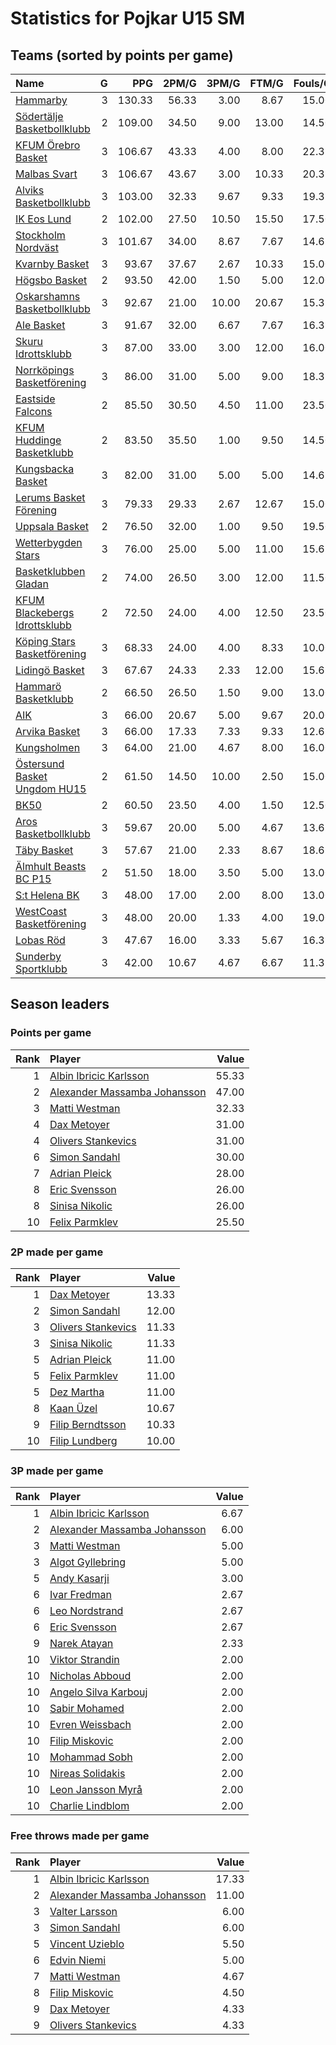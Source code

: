 # Statistics for Pojkar U15 SM

## Teams (sorted by points per game)

| Name | G | PPG | 2PM/G | 3PM/G | FTM/G | Fouls/G |
|:-----|--:|----:|------:|------:|------:|--------:|
| [Hammarby](pojkar_u15_sm_team_1.md) | 3 | 130.33 | 56.33 | 3.00 | 8.67 | 15.00 |
| [Södertälje Basketbollklubb](pojkar_u15_sm_team_2.md) | 2 | 109.00 | 34.50 | 9.00 | 13.00 | 14.50 |
| [KFUM Örebro Basket](pojkar_u15_sm_team_3.md) | 3 | 106.67 | 43.33 | 4.00 | 8.00 | 22.33 |
| [Malbas Svart](pojkar_u15_sm_team_4.md) | 3 | 106.67 | 43.67 | 3.00 | 10.33 | 20.33 |
| [Alviks Basketbollklubb](pojkar_u15_sm_team_5.md) | 3 | 103.00 | 32.33 | 9.67 | 9.33 | 19.33 |
| [IK Eos Lund](pojkar_u15_sm_team_6.md) | 2 | 102.00 | 27.50 | 10.50 | 15.50 | 17.50 |
| [Stockholm Nordväst](pojkar_u15_sm_team_7.md) | 3 | 101.67 | 34.00 | 8.67 | 7.67 | 14.67 |
| [Kvarnby Basket](pojkar_u15_sm_team_8.md) | 3 | 93.67 | 37.67 | 2.67 | 10.33 | 15.00 |
| [Högsbo Basket](pojkar_u15_sm_team_9.md) | 2 | 93.50 | 42.00 | 1.50 | 5.00 | 12.00 |
| [Oskarshamns Basketbollklubb](pojkar_u15_sm_team_10.md) | 3 | 92.67 | 21.00 | 10.00 | 20.67 | 15.33 |
| [Ale Basket](pojkar_u15_sm_team_11.md) | 3 | 91.67 | 32.00 | 6.67 | 7.67 | 16.33 |
| [Skuru Idrottsklubb](pojkar_u15_sm_team_12.md) | 3 | 87.00 | 33.00 | 3.00 | 12.00 | 16.00 |
| [Norrköpings Basketförening](pojkar_u15_sm_team_13.md) | 3 | 86.00 | 31.00 | 5.00 | 9.00 | 18.33 |
| [Eastside Falcons](pojkar_u15_sm_team_14.md) | 2 | 85.50 | 30.50 | 4.50 | 11.00 | 23.50 |
| [KFUM Huddinge Basketklubb](pojkar_u15_sm_team_15.md) | 2 | 83.50 | 35.50 | 1.00 | 9.50 | 14.50 |
| [Kungsbacka Basket](pojkar_u15_sm_team_16.md) | 3 | 82.00 | 31.00 | 5.00 | 5.00 | 14.67 |
| [Lerums Basket Förening](pojkar_u15_sm_team_17.md) | 3 | 79.33 | 29.33 | 2.67 | 12.67 | 15.00 |
| [Uppsala Basket](pojkar_u15_sm_team_18.md) | 2 | 76.50 | 32.00 | 1.00 | 9.50 | 19.50 |
| [Wetterbygden Stars](pojkar_u15_sm_team_19.md) | 3 | 76.00 | 25.00 | 5.00 | 11.00 | 15.67 |
| [Basketklubben Gladan](pojkar_u15_sm_team_20.md) | 2 | 74.00 | 26.50 | 3.00 | 12.00 | 11.50 |
| [KFUM Blackebergs Idrottsklubb](pojkar_u15_sm_team_21.md) | 2 | 72.50 | 24.00 | 4.00 | 12.50 | 23.50 |
| [Köping Stars Basketförening](pojkar_u15_sm_team_22.md) | 3 | 68.33 | 24.00 | 4.00 | 8.33 | 10.00 |
| [Lidingö Basket](pojkar_u15_sm_team_23.md) | 3 | 67.67 | 24.33 | 2.33 | 12.00 | 15.67 |
| [Hammarö Basketklubb](pojkar_u15_sm_team_24.md) | 2 | 66.50 | 26.50 | 1.50 | 9.00 | 13.00 |
| [AIK](pojkar_u15_sm_team_25.md) | 3 | 66.00 | 20.67 | 5.00 | 9.67 | 20.00 |
| [Arvika Basket](pojkar_u15_sm_team_26.md) | 3 | 66.00 | 17.33 | 7.33 | 9.33 | 12.67 |
| [Kungsholmen](pojkar_u15_sm_team_27.md) | 3 | 64.00 | 21.00 | 4.67 | 8.00 | 16.00 |
| [Östersund Basket Ungdom HU15](pojkar_u15_sm_team_28.md) | 2 | 61.50 | 14.50 | 10.00 | 2.50 | 15.00 |
| [BK50](pojkar_u15_sm_team_29.md) | 2 | 60.50 | 23.50 | 4.00 | 1.50 | 12.50 |
| [Aros Basketbollklubb](pojkar_u15_sm_team_30.md) | 3 | 59.67 | 20.00 | 5.00 | 4.67 | 13.67 |
| [Täby Basket](pojkar_u15_sm_team_31.md) | 3 | 57.67 | 21.00 | 2.33 | 8.67 | 18.67 |
| [Älmhult Beasts BC P15](pojkar_u15_sm_team_32.md) | 2 | 51.50 | 18.00 | 3.50 | 5.00 | 13.00 |
| [S:t Helena BK](pojkar_u15_sm_team_33.md) | 3 | 48.00 | 17.00 | 2.00 | 8.00 | 13.00 |
| [WestCoast Basketförening](pojkar_u15_sm_team_34.md) | 3 | 48.00 | 20.00 | 1.33 | 4.00 | 19.00 |
| [Lobas Röd](pojkar_u15_sm_team_35.md) | 3 | 47.67 | 16.00 | 3.33 | 5.67 | 16.33 |
| [Sunderby Sportklubb](pojkar_u15_sm_team_36.md) | 3 | 42.00 | 10.67 | 4.67 | 6.67 | 11.33 |

## Season leaders

### Points per game

| Rank | Player | Value |
|----:|:-------|------:|
| 1 | [Albin Ibricic Karlsson](pojkar_u15_sm_team_10.md) | 55.33 |
| 2 | [Alexander Massamba Johansson](pojkar_u15_sm_team_2.md) | 47.00 |
| 3 | [Matti Westman](pojkar_u15_sm_team_26.md) | 32.33 |
| 4 | [Dax Metoyer](pojkar_u15_sm_team_4.md) | 31.00 |
| 4 | [Olivers Stankevics](pojkar_u15_sm_team_19.md) | 31.00 |
| 6 | [Simon Sandahl](pojkar_u15_sm_team_23.md) | 30.00 |
| 7 | [Adrian Pleick](pojkar_u15_sm_team_3.md) | 28.00 |
| 8 | [Eric Svensson](pojkar_u15_sm_team_16.md) | 26.00 |
| 8 | [Sinisa Nikolic](pojkar_u15_sm_team_1.md) | 26.00 |
| 10 | [Felix Parmklev](pojkar_u15_sm_team_18.md) | 25.50 |

### 2P made per game

| Rank | Player | Value |
|----:|:-------|------:|
| 1 | [Dax Metoyer](pojkar_u15_sm_team_4.md) | 13.33 |
| 2 | [Simon Sandahl](pojkar_u15_sm_team_23.md) | 12.00 |
| 3 | [Olivers Stankevics](pojkar_u15_sm_team_19.md) | 11.33 |
| 3 | [Sinisa Nikolic](pojkar_u15_sm_team_1.md) | 11.33 |
| 5 | [Adrian Pleick](pojkar_u15_sm_team_3.md) | 11.00 |
| 5 | [Felix Parmklev](pojkar_u15_sm_team_18.md) | 11.00 |
| 5 | [Dez Martha](pojkar_u15_sm_team_4.md) | 11.00 |
| 8 | [Kaan Üzel](pojkar_u15_sm_team_1.md) | 10.67 |
| 9 | [Filip Berndtsson](pojkar_u15_sm_team_16.md) | 10.33 |
| 10 | [Filip Lundberg](pojkar_u15_sm_team_17.md) | 10.00 |

### 3P made per game

| Rank | Player | Value |
|----:|:-------|------:|
| 1 | [Albin Ibricic Karlsson](pojkar_u15_sm_team_10.md) | 6.67 |
| 2 | [Alexander Massamba Johansson](pojkar_u15_sm_team_2.md) | 6.00 |
| 3 | [Matti Westman](pojkar_u15_sm_team_26.md) | 5.00 |
| 3 | [Algot Gyllebring](pojkar_u15_sm_team_28.md) | 5.00 |
| 5 | [Andy Kasarji](pojkar_u15_sm_team_2.md) | 3.00 |
| 6 | [Ivar Fredman](pojkar_u15_sm_team_5.md) | 2.67 |
| 6 | [Leo Nordstrand](pojkar_u15_sm_team_5.md) | 2.67 |
| 6 | [Eric Svensson](pojkar_u15_sm_team_16.md) | 2.67 |
| 9 | [Narek Atayan](pojkar_u15_sm_team_30.md) | 2.33 |
| 10 | [Viktor Strandin](pojkar_u15_sm_team_21.md) | 2.00 |
| 10 | [Nicholas Abboud](pojkar_u15_sm_team_25.md) | 2.00 |
| 10 | [Angelo Silva Karbouj](pojkar_u15_sm_team_25.md) | 2.00 |
| 10 | [Sabir Mohamed](pojkar_u15_sm_team_7.md) | 2.00 |
| 10 | [Evren Weissbach](pojkar_u15_sm_team_6.md) | 2.00 |
| 10 | [Filip Miskovic](pojkar_u15_sm_team_6.md) | 2.00 |
| 10 | [Mohammad Sobh](pojkar_u15_sm_team_6.md) | 2.00 |
| 10 | [Nireas Solidakis](pojkar_u15_sm_team_14.md) | 2.00 |
| 10 | [Leon Jansson Myrå](pojkar_u15_sm_team_28.md) | 2.00 |
| 10 | [Charlie Lindblom](pojkar_u15_sm_team_11.md) | 2.00 |

### Free throws made per game

| Rank | Player | Value |
|----:|:-------|------:|
| 1 | [Albin Ibricic Karlsson](pojkar_u15_sm_team_10.md) | 17.33 |
| 2 | [Alexander Massamba Johansson](pojkar_u15_sm_team_2.md) | 11.00 |
| 3 | [Valter Larsson](pojkar_u15_sm_team_17.md) | 6.00 |
| 3 | [Simon Sandahl](pojkar_u15_sm_team_23.md) | 6.00 |
| 5 | [Vincent Uzieblo](pojkar_u15_sm_team_14.md) | 5.50 |
| 6 | [Edvin Niemi](pojkar_u15_sm_team_20.md) | 5.00 |
| 7 | [Matti Westman](pojkar_u15_sm_team_26.md) | 4.67 |
| 8 | [Filip Miskovic](pojkar_u15_sm_team_6.md) | 4.50 |
| 9 | [Dax Metoyer](pojkar_u15_sm_team_4.md) | 4.33 |
| 9 | [Olivers Stankevics](pojkar_u15_sm_team_19.md) | 4.33 |

